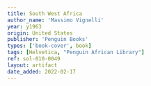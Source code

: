 ```yaml
---
title: South West Africa
author_name: 'Massimo Vignelli'
year: y1963
origin: United States
publisher: 'Penguin Books'
types: ['book-cover', book]
tags: [Helvetica, "Penguin African Library"]
ref: sol-010-0049
layout: artifact
date_added: 2022-02-17
---
```

